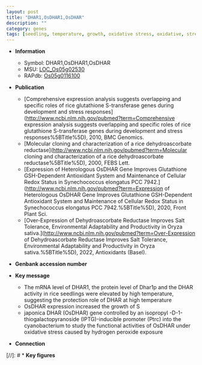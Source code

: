 ```yaml
---
layout: post
title: "DHAR1,OsDHAR1,OsDHAR"
description: ""
category: genes
tags: [seedling, temperature, growth, oxidative stress, oxidative, stress]
---
```


* **Information**  
    + Symbol: DHAR1,OsDHAR1,OsDHAR  
    + MSU: [LOC_Os05g02530](http://rice.uga.edu/cgi-bin/ORF_infopage.cgi?orf=LOC_Os05g02530)  
    + RAPdb: [Os05g0116100](http://rapdb.dna.affrc.go.jp/viewer/gbrowse_details/irgsp1?name=Os05g0116100)  

* **Publication**  
    + [Comprehensive expression analysis suggests overlapping and specific roles of rice glutathione S-transferase genes during development and stress responses](http://www.ncbi.nlm.nih.gov/pubmed?term=Comprehensive expression analysis suggests overlapping and specific roles of rice glutathione S-transferase genes during development and stress responses%5BTitle%5D), 2010, BMC Genomics.
    + [Molecular cloning and characterization of a rice dehydroascorbate reductase](http://www.ncbi.nlm.nih.gov/pubmed?term=Molecular cloning and characterization of a rice dehydroascorbate reductase%5BTitle%5D), 2000, FEBS Lett.
    + [Expression of Heterologous OsDHAR Gene Improves Glutathione GSH-Dependent Antioxidant System and Maintenance of Cellular Redox Status in Synechococcus elongatus PCC 7942.](http://www.ncbi.nlm.nih.gov/pubmed?term=Expression of Heterologous OsDHAR Gene Improves Glutathione GSH-Dependent Antioxidant System and Maintenance of Cellular Redox Status in Synechococcus elongatus PCC 7942.%5BTitle%5D), 2020, Front Plant Sci.
    + [Over-Expression of Dehydroascorbate Reductase Improves Salt Tolerance, Environmental Adaptability and Productivity in Oryza sativa.](http://www.ncbi.nlm.nih.gov/pubmed?term=Over-Expression of Dehydroascorbate Reductase Improves Salt Tolerance, Environmental Adaptability and Productivity in Oryza sativa.%5BTitle%5D), 2022, Antioxidants (Basel).

* **Genbank accession number**  

* **Key message**  
    + The mRNA level of DHAR1, the protein level of Dhar1p and the DHAR activity in rice seedlings were elevated by high temperature, suggesting the protection role of DHAR at high temperature
    + OsDHAR expression increased the growth of S
    + japonica DHAR (OsDHAR) gene controlled by an isopropyl <a6><c2>-D-1-thiogalactopyranoside (IPTG)-inducible promoter (Ptrc) into the cyanobacterium to study the functional activities of OsDHAR under oxidative stress caused by hydrogen peroxide exposure

* **Connection**  

[//]: # * **Key figures**  


